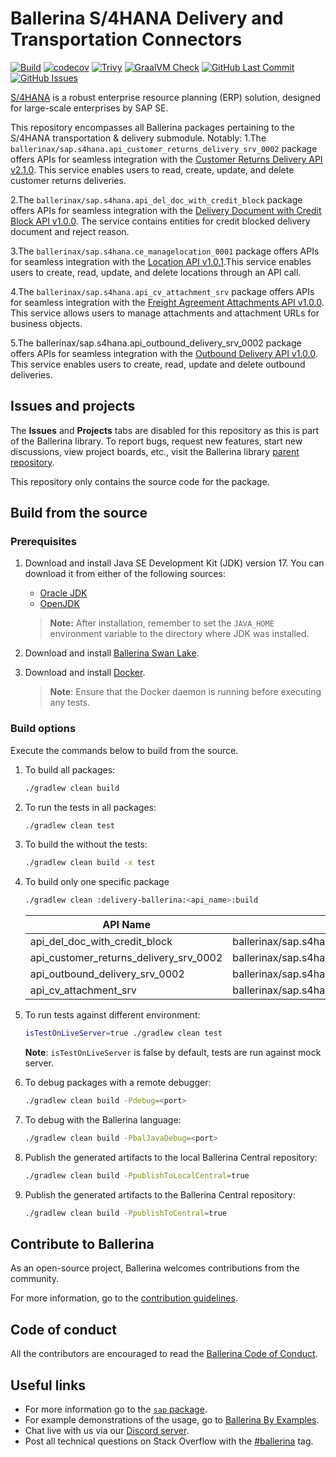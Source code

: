 # Ballerina S/4HANA Delivery and Transportation Connectors

[![Build](https://github.com/ballerina-platform/module-ballerinax-sap.s4hana.delivery/actions/workflows/ci.yml/badge.svg)](https://github.com/ballerina-platform/module-ballerinax-sap.s4hana.delivery/actions/workflows/ci.yml)
[![codecov](https://codecov.io/gh/ballerina-platform/module-ballerinax-sap.s4hana.delivery/branch/main/graph/badge.svg)](https://codecov.io/gh/ballerina-platform/module-ballerinax-sap.s4hana.delivery)
[![Trivy](https://github.com/ballerina-platform/module-ballerinax-sap.s4hana.delivery/actions/workflows/trivy-scan.yml/badge.svg)](https://github.com/ballerina-platform/module-ballerinax-sap.s4hana.delivery/actions/workflows/trivy-scan.yml)
[![GraalVM Check](https://github.com/ballerina-platform/module-ballerinax-sap.s4hana.delivery/actions/workflows/build-with-bal-test-graalvm.yml/badge.svg)](https://github.com/ballerina-platform/module-ballerinax-sap.s4hana.delivery/actions/workflows/build-with-bal-test-graalvm.yml)
[![GitHub Last Commit](https://img.shields.io/github/last-commit/ballerina-platform/module-ballerinax-sap.s4hana.delivery.svg)](https://github.com/ballerina-platform/module-ballerinax-sap.s4hana.delivery/commits/main)
[![GitHub Issues](https://img.shields.io/github/issues/ballerina-platform/ballerina-library/module/s4hana.svg?label=Open%20Issues)](https://github.com/ballerina-platform/ballerina-library/labels/module%2Fs4hana)

[S/4HANA](https://www.sap.com/india/products/erp/s4hana.html) is a robust enterprise resource planning (ERP) solution,
designed for large-scale enterprises by SAP SE.

This repository encompasses all Ballerina packages pertaining to the S/4HANA transportation & delivery submodule. Notably:
1.The `ballerinax/sap.s4hana.api_customer_returns_delivery_srv_0002` package offers APIs for seamless integration with the [Customer Returns Delivery API v2.1.0](https://api.sap.com/api/API_CUSTOMER_RETURNS_DELIVERY_SRV_0002/overview). This service enables users to read, create, update, and delete customer returns deliveries.

2.The `ballerinax/sap.s4hana.api_del_doc_with_credit_block` package offers APIs for seamless integration with the [Delivery Document with Credit Block API v1.0.0](https://api.sap.com/api/API_DEL_DOC_WITH_CREDIT_BLOCK/overview). The service contains entities for credit blocked delivery document and reject reason.

3.The `ballerinax/sap.s4hana.ce_managelocation_0001` package offers APIs for seamless integration with the [Location API v1.0.1](https://api.sap.com/api/CE_MANAGELOCATION_0001/overview).This service enables users to create, read, update, and delete locations through an API call.

4.The `ballerinax/sap.s4hana.api_cv_attachment_srv` package offers APIs for seamless integration with the  [Freight Agreement Attachments API v1.0.0](https://api.sap.com/api/API_CV_ATTACHMENT_SRV/overview). This service allows users to manage attachments and attachment URLs for business objects. 

5.The ballerinax/sap.s4hana.api_outbound_delivery_srv_0002 package offers APIs for seamless integration with the  [Outbound Delivery API v1.0.0](https://api.sap.com/api/API_OUTBOUND_DELIVERY_SRV_0002/overview). This service enables users to create, read, update and delete outbound deliveries.


## Issues and projects

The **Issues** and **Projects** tabs are disabled for this repository as this is part of the Ballerina library. To
report bugs, request new features, start new discussions, view project boards, etc., visit the Ballerina
library [parent repository](https://github.com/ballerina-platform/ballerina-library).

This repository only contains the source code for the package.

## Build from the source

### Prerequisites

1. Download and install Java SE Development Kit (JDK) version 17. You can download it from either of the following
   sources:

    * [Oracle JDK](https://www.oracle.com/java/technologies/downloads/)
    * [OpenJDK](https://adoptium.net/)

   > **Note:** After installation, remember to set the `JAVA_HOME` environment variable to the directory where JDK was
   installed.

2. Download and install [Ballerina Swan Lake](https://ballerina.io/).

3. Download and install [Docker](https://www.docker.com/get-started).

   > **Note**: Ensure that the Docker daemon is running before executing any tests.

### Build options

Execute the commands below to build from the source.

1. To build all packages:

   ```bash
   ./gradlew clean build
   ```

2. To run the tests in all packages:

   ```bash
   ./gradlew clean test
   ```

3. To build the without the tests:

   ```bash
   ./gradlew clean build -x test
   ```

4. To build only one specific package

   ```bash
   ./gradlew clean :delivery-ballerina:<api_name>:build
   ```

   | API Name                      | Connector                                           |
   | ----------------------------- | --------------------------------------------------- |
   | api_del_doc_with_credit_block | ballerinax/sap.s4hana.api_del_doc_with_credit_block |
   | api_customer_returns_delivery_srv_0002 | ballerinax/sap.s4hana.api_customer_returns_delivery_srv_0002 |
   | api_outbound_delivery_srv_0002 | ballerinax/sap.s4hana.api_outbound_delivery_srv_0002 |
   | api_cv_attachment_srv         | ballerinax/sap.s4hana.api_cv_attachment_srv         |   | ce_managelocation_0001 | ballerinax/sap.s4hana.ce_managelocation_0001|


5. To run tests against different environment:

   ```bash
   isTestOnLiveServer=true ./gradlew clean test 
   ```
   **Note**: `isTestOnLiveServer` is false by default, tests are run against mock server.

6. To debug packages with a remote debugger:

   ```bash
   ./gradlew clean build -Pdebug=<port>
   ```

7. To debug with the Ballerina language:

   ```bash
   ./gradlew clean build -PbalJavaDebug=<port>
   ```

8. Publish the generated artifacts to the local Ballerina Central repository:

    ```bash
    ./gradlew clean build -PpublishToLocalCentral=true
    ```

9. Publish the generated artifacts to the Ballerina Central repository:

   ```bash
   ./gradlew clean build -PpublishToCentral=true
   ```

## Contribute to Ballerina

As an open-source project, Ballerina welcomes contributions from the community.

For more information, go to 
the [contribution guidelines](https://github.com/ballerina-platform/ballerina-lang/blob/master/CONTRIBUTING.md).

## Code of conduct

All the contributors are encouraged to read the [Ballerina Code of Conduct](https://ballerina.io/code-of-conduct).

## Useful links

* For more information go to the [`sap` package](https://lib.ballerina.io/ballerinax/sap/latest).
* For example demonstrations of the usage, go to [Ballerina By Examples](https://ballerina.io/learn/by-example/).
* Chat live with us via our [Discord server](https://discord.gg/ballerinalang).
* Post all technical questions on Stack Overflow with 
the [#ballerina](https://stackoverflow.com/questions/tagged/ballerina) tag.

